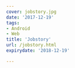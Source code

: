 ```yaml
---
cover: jobstory.jpg
date: '2017-12-19'
tags:
- Android
- Web
title: 'Jobstory'
url: /jobstory.html
expirydate: '2018-12-19'

---
```


